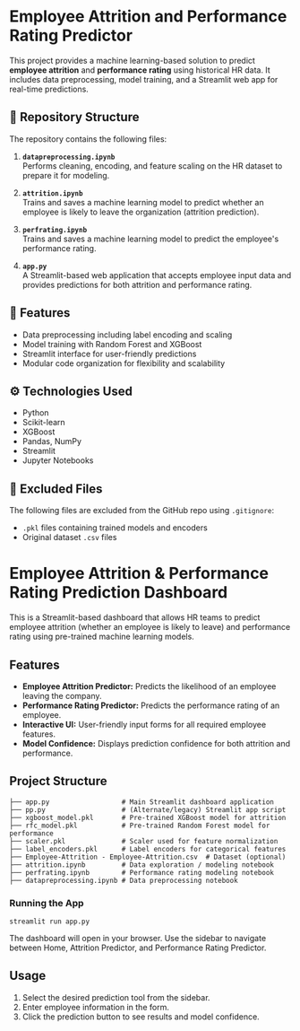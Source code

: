 # Employee Attrition and Performance Rating Predictor

This project provides a machine learning-based solution to predict **employee attrition** and **performance rating** using historical HR data. It includes data preprocessing, model training, and a Streamlit web app for real-time predictions.

## 📁 Repository Structure

The repository contains the following files:

1. **`datapreprocessing.ipynb`**  
   Performs cleaning, encoding, and feature scaling on the HR dataset to prepare it for modeling.

2. **`attrition.ipynb`**  
   Trains and saves a machine learning model to predict whether an employee is likely to leave the organization (attrition prediction).

3. **`perfrating.ipynb`**  
   Trains and saves a machine learning model to predict the employee's performance rating.

4. **`app.py`**  
   A Streamlit-based web application that accepts employee input data and provides predictions for both attrition and performance rating.

## 🚀 Features

- Data preprocessing including label encoding and scaling
- Model training with Random Forest and XGBoost
- Streamlit interface for user-friendly predictions
- Modular code organization for flexibility and scalability

## ⚙️ Technologies Used

- Python
- Scikit-learn
- XGBoost
- Pandas, NumPy
- Streamlit
- Jupyter Notebooks

## 🚫 Excluded Files

The following files are excluded from the GitHub repo using `.gitignore`:

- `.pkl` files containing trained models and encoders
- Original dataset `.csv` files


# Employee Attrition & Performance Rating Prediction Dashboard

This is a Streamlit-based dashboard that allows HR teams to predict employee attrition (whether an employee is likely to leave) and performance rating using pre-trained machine learning models.

## Features
- **Employee Attrition Predictor:** Predicts the likelihood of an employee leaving the company.
- **Performance Rating Predictor:** Predicts the performance rating of an employee.
- **Interactive UI:** User-friendly input forms for all required employee features.
- **Model Confidence:** Displays prediction confidence for both attrition and performance.

## Project Structure
```
├── app.py                  # Main Streamlit dashboard application
├── pp.py                   # (Alternate/legacy) Streamlit app script
├── xgboost_model.pkl       # Pre-trained XGBoost model for attrition
├── rfc_model.pkl           # Pre-trained Random Forest model for performance
├── scaler.pkl              # Scaler used for feature normalization
├── label_encoders.pkl      # Label encoders for categorical features
├── Employee-Attrition - Employee-Attrition.csv  # Dataset (optional)
├── attrition.ipynb         # Data exploration / modeling notebook
├── perfrating.ipynb        # Performance rating modeling notebook
├── datapreprocessing.ipynb # Data preprocessing notebook
```


### Running the App
```
streamlit run app.py
```

The dashboard will open in your browser. Use the sidebar to navigate between Home, Attrition Predictor, and Performance Rating Predictor.

## Usage
1. Select the desired prediction tool from the sidebar.
2. Enter employee information in the form.
3. Click the prediction button to see results and model confidence.



